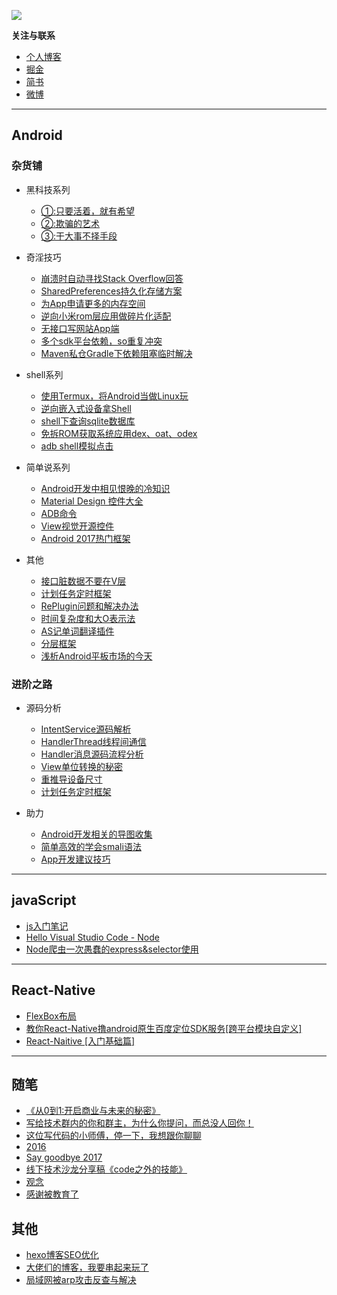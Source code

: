 
![](./img/title.png)


**关注与联系**

- [个人博客](http://www.dajipai.cc)
- [掘金](https://juejin.im/user/58c25a5b2f301e006bb0552c)
- [简书](http://www.jianshu.com/u/abc8086489c7)
- [微博](http://weibo.com/u/6385929462)


---

## Android

 ### 杂货铺

  * 黑科技系列

    * [①:只要活着，就有希望](http://www.dajipai.cc/archives/4f0f8e78.html)
    * [②:欺骗的艺术](http://www.dajipai.cc/archives/8a7f75e7.html)
    * [③:干大事不择手段](http://www.dajipai.cc/archives/dfc93914.html)


  * 奇淫技巧
    * [崩溃时自动寻找Stack Overflow回答](http://www.dajipai.cc/archives/52403d97.html)
    * [SharedPreferences持久化存储方案](http://www.dajipai.cc/archives/64ea64f2.html)
    * [为App申请更多的内存空间](http://www.dajipai.cc/archives/4cc65c41.html)
    * [逆向小米rom层应用做碎片化适配](http://www.dajipai.cc/archives/1a0307d1.html)
    * [无接口写网站App端](http://www.dajipai.cc/archives/aa7f67b7.html)
    * [多个sdk平台依赖，so重复冲突](http://www.dajipai.cc/archives/cf888d61.html)
    * [Maven私仓Gradle下依赖阻塞临时解决](http://www.dajipai.cc/archives/51430a0e.html)

  * shell系列
    * [使用Termux，将Android当做Linux玩](http://www.dajipai.cc/archives/a748e934.html)
    * [逆向嵌入式设备拿Shell](http://www.dajipai.cc/archives/d08afece.html)
    * [shell下查询sqlite数据库](http://www.dajipai.cc/archives/ea8ae16c.html)
    * [免拆ROM获取系统应用dex、oat、odex](http://www.dajipai.cc/archives/7cf1aebb.html)
    * [adb shell模拟点击](http://www.dajipai.cc/archives/73f054ba.html)

  * 简单说系列

    * [Android开发中相见恨晚的冷知识](http://www.dajipai.cc/archives/fd5d316d.html)
    * [Material Design 控件大全](http://www.jianshu.com/p/4aaf04749f16)
    * [ADB命令](http://www.dajipai.cc/archives/6c35d185.html)
    * [View视觉开源控件](http://www.jianshu.com/p/30909296ac01)
    * [Android 2017热门框架](http://www.jianshu.com/p/9d65b6eb28fe)

  * 其他
    * [接口脏数据不要在V层](http://www.dajipai.cc/archives/9e832a56.html)
    * [计划任务定时框架](http://dajipai.cc/archives/a9dda310.html)
    * [RePlugin问题和解决办法](http://www.dajipai.cc/archives/dfa370cf.html)
    * [时间复杂度和大O表示法](http://www.dajipai.cc/archives/2bce0d61.html)
    * [AS记单词翻译插件](http://www.dajipai.cc/archives/aee243ac.html)
    * [分层框架](http://www.dajipai.cc/archives/dd694c2c.html)
    * [浅析Android平板市场的今天](http://www.dajipai.cc/archives/572de294.html)

 ### 进阶之路

  * 源码分析
    * [IntentService源码解析](http://www.dajipai.cc/archives/9e86a7ad.html)
    * [HandlerThread线程间通信](http://www.dajipai.cc/archives/afceb456.html)
    * [Handler消息源码流程分析](http://www.dajipai.cc/archives/f6d6c129.html)
    * [View单位转换的秘密](http://www.dajipai.cc/archives/46c1909.html)
    * [重推导设备尺寸](http://www.dajipai.cc/archives/1abfe67d.html)
    * [计划任务定时框架](http://dajipai.cc/archives/a9dda310.html)

  * 助力
    * [Android开发相关的导图收集](http://www.dajipai.cc/archives/f213acdb.html)
    * [简单高效的学会smali语法](http://www.dajipai.cc/archives/9fdc7db.html)
    * [App开发建议技巧](http://www.dajipai.cc/archives/df2843c0.html)


---

## javaScript

- [js入门笔记](http://www.jianshu.com/p/e8194f52bf13)
- [Hello Visual Studio Code - Node](http://www.dajipai.cc/archives/803dcc0.html)
- [Node爬虫一次愚蠢的express&selector使用](http://www.dajipai.cc/archives/3d72a6b2.html)



---
## React-Native

- [FlexBox布局](http://www.dajipai.cc/archives/e8998065.html)
- [教你React-Native撸android原生百度定位SDK服务[跨平台模块自定义]](http://www.dajipai.cc/archives/58cfb872.html)
- [React-Naitive [入门基础篇]](http://www.dajipai.cc/archives/1099feff.html)

---
 ## 随笔

- [《从0到1:开启商业与未来的秘密》](http://www.dajipai.cc/archives/1d76c68f.html)
- [写给技术群内的你和群主，为什么你提问，而总没人回你！](http://www.dajipai.cc/archives/baae41ed.html)
- [这位写代码的小师傅，停一下，我想跟你聊聊](http://www.dajipai.cc/archives/4300e823.html)
- [2016](http://www.dajipai.cc/archives/6bab0cfe.html)
- [Say goodbye 2017](http://www.dajipai.cc/archives/cd4232c0.html)
- [线下技术沙龙分享稿《code之外的技能》](http://www.dajipai.cc/archives/3903596e.html)
- [观念](http://www.dajipai.cc/archives/b9fde245.html)
- [感谢被教育了](http://www.dajipai.cc/archives/95d21ebb.html)

## 其他

- [hexo博客SEO优化](http://dajipai.cc/archives/ec8af0f7.html)
- [大佬们的博客，我要串起来玩了](http://www.dajipai.cc/archives/4fd5e7fe.html)
- [局域网被arp攻击反查与解决](http://www.dajipai.cc/archives/569b6918.html)
